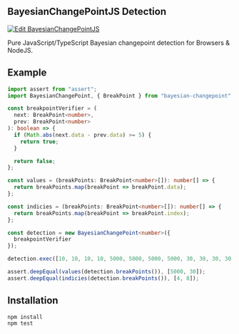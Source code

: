 ## BayesianChangePointJS Detection

[![Edit BayesianChangePointJS](https://codesandbox.io/static/img/play-codesandbox.svg)](https://codesandbox.io/s/hopeful-hawking-vpftt?fontsize=14&hidenavigation=1&theme=dark)

Pure JavaScript/TypeScript Bayesian changepoint detection for Browsers & NodeJS.

## Example

```typescript
import assert from "assert";
import BayesianChangePoint, { BreakPoint } from "bayesian-changepoint";

const breakpointVerifier = (
  next: BreakPoint<number>,
  prev: BreakPoint<number>
): boolean => {
  if (Math.abs(next.data - prev.data) >= 5) {
    return true;
  }

  return false;
};

const values = (breakPoints: BreakPoint<number>[]): number[] => {
  return breakPoints.map(breakPoint => breakPoint.data);
};

const indicies = (breakPoints: BreakPoint<number>[]): number[] => {
  return breakPoints.map(breakPoint => breakPoint.index);
};

const detection = new BayesianChangePoint<number>({
  breakpointVerifier
});

detection.exec([10, 10, 10, 10, 5000, 5000, 5000, 5000, 30, 30, 30, 30, 30]);

assert.deepEqual(values(detection.breakPoints()), [5000, 30]);
assert.deepEqual(indicies(detection.breakPoints()), [4, 8]);
```

## Installation

```bash
npm install
npm test
```
